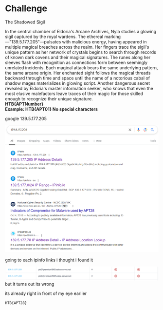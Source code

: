 # Challenge
The Shadowed Sigil

In the central chamber of Eldoria's Arcane Archives, Nyla studies a glowing sigil captured by the royal wardens. The ethereal marking—"139.5.177.205"—pulsates with malicious energy, having appeared in multiple magical breaches across the realm. Her fingers trace the sigil's unique pattern as her network of crystals begins to search through records of known dark covens and their magical signatures. The runes along her sleeves flash with recognition as connections form between seemingly unrelated incidents. Each magical attack bears the same underlying pattern, the same arcane origin. Her enchanted sight follows the magical threads backward through time and space until the name of a notorious cabal of shadow mages materializes in glowing script. Another dangerous secret revealed by Eldoria's master information seeker, who knows that even the most elusive malefactors leave traces of their magic for those skilled enough to recognize their unique signature.  
**HTB{APTNumber}  
Example: HTB{APT01} No special characters**

google 139.5.177.205

![](assets/Pasted%20image%2020250322212544.png)

going to each ipinfo links i thought i found it

![](assets/Pasted%20image%2020250322212610.png)
but it turns out its wrong

its already right in front of my eye earlier

```
HTB{APT28}
```